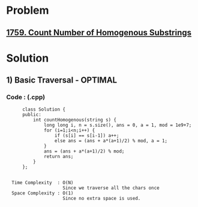 # Problem

## [1759. Count Number of Homogenous Substrings](https://leetcode.com/problems/count-number-of-homogenous-substrings/)


# Solution 

## 1) Basic Traversal - OPTIMAL

       
      
      
   ### Code : (.cpp)
    
          class Solution {
          public:
              int countHomogenous(string s) {
                  long long i, n = s.size(), ans = 0, a = 1, mod = 1e9+7;
                  for (i=1;i<n;i++) {
                      if (s[i] == s[i-1]) a++;
                      else ans = (ans + a*(a+1)/2) % mod, a = 1;
                  }
                  ans = (ans + a*(a+1)/2) % mod;
                  return ans;
              }
          };

 
      Time Complexity  : O(N) 
                         Since we traverse all the chars once
      Space Complexity : O(1)
                         Since no extra space is used.
